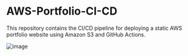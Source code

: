 # AWS-Portfolio-CI-CD
This repository contains the CI/CD pipeline for deploying a static AWS portfolio website using Amazon S3 and GitHub Actions.

![image](https://github.com/user-attachments/assets/25e2723a-0ced-4065-be00-3ebaa1ddc558)

